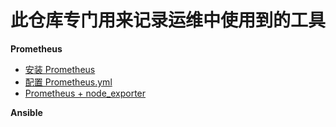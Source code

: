# 此仓库专门用来记录运维中使用到的工具

__Prometheus__
* [安装 Prometheus](https://github.com/lcePolarBear/Ops_Automation_Note/blob/master/Prometheus/安装Prometheus.md)
* [配置 Prometheus.yml](https://github.com/lcePolarBear/Ops_Automation_Note/blob/master/Prometheus/如何配置%20Prometheus.yml%20文件.md)
* [Prometheus + node_exporter](https://github.com/lcePolarBear/Ops_Automation_Note/blob/master/Prometheus/搭配%20node_exporter%20使用.md)

__Ansible__
